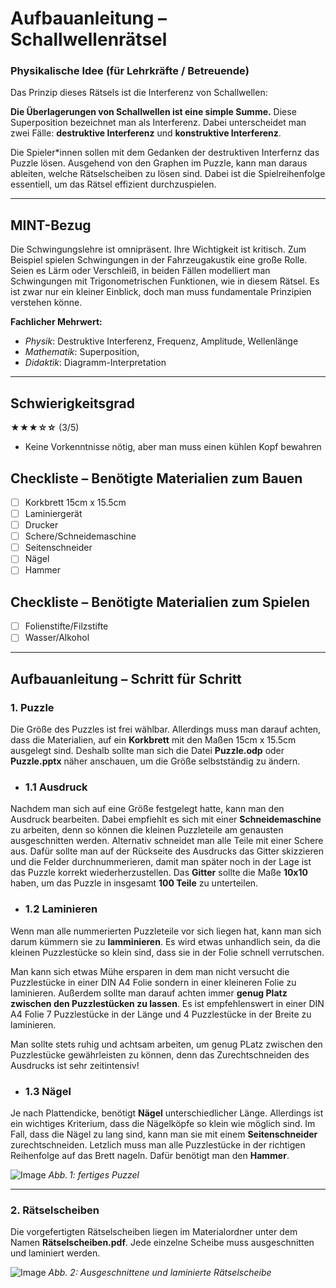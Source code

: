 # Aufbauanleitung – Schallwellenrätsel

### Physikalische Idee (für Lehrkräfte / Betreuende)


Das Prinzip dieses Rätsels ist die Interferenz von Schallwellen:

 **Die Überlagerungen von Schallwellen ist eine simple Summe.** Diese Superposition bezeichnet man als Interferenz. Dabei unterscheidet man zwei Fälle: **destruktive Interferenz** und **konstruktive Interferenz**.


Die Spieler*innen sollen mit dem Gedanken der destruktiven Interfernz das Puzzle lösen. Ausgehend von den Graphen im Puzzle, kann man daraus ableiten, welche Rätselscheiben zu lösen sind. Dabei ist die Spielreihenfolge essentiell, um das Rätsel effizient durchzuspielen. 

---

## MINT-Bezug
Die Schwingungslehre ist omnipräsent. Ihre Wichtigkeit ist kritisch. Zum Beispiel spielen Schwingungen in der Fahrzeugakustik eine große Rolle. Seien es Lärm oder Verschleiß, in beiden Fällen modelliert man Schwingungen mit Trigonometrischen Funktionen, wie in diesem Rätsel. Es ist zwar nur ein kleiner Einblick, doch man muss fundamentale Prinzipien verstehen könne.

**Fachlicher Mehrwert:**

-  *Physik*: Destruktive Interferenz, Frequenz, Amplitude, Wellenlänge  
-  *Mathematik*: Superposition,   
-  *Didaktik*: Diagramm-Interpretation

---
##  Schwierigkeitsgrad

**★★★☆☆** (3/5)

- Keine Vorkenntnisse nötig, aber man muss einen kühlen Kopf bewahren  

## Checkliste – Benötigte Materialien zum Bauen
- [ ] Korkbrett 15cm x 15.5cm   
- [ ] Laminiergerät  
- [ ] Drucker 
- [ ] Schere/Schneidemaschine
- [ ] Seitenschneider
- [ ] Nägel
- [ ] Hammer
## Checkliste – Benötigte Materialien zum Spielen
- [ ] Folienstifte/Filzstifte
- [ ] Wasser/Alkohol 

---

## Aufbauanleitung – Schritt für Schritt

### 1. Puzzle

Die Größe des Puzzles ist frei wählbar. Allerdings muss man darauf achten, dass die Materialien, auf ein **Korkbrett** mit den Maßen 15cm x 15.5cm ausgelegt sind. 
Deshalb sollte man sich die Datei **Puzzle.odp** oder **Puzzle.pptx** näher anschauen, um die Größe selbstständig zu ändern. 

 -  ### 1.1 Ausdruck
Nachdem man sich auf eine Größe festgelegt hatte, kann man den Ausdruck bearbeiten. Dabei empfiehlt es sich mit einer **Schneidemaschine** zu arbeiten, denn so können die kleinen Puzzleteile am genausten ausgeschnitten werden. Alternativ schneidet man alle Teile mit einer Schere aus. Dafür sollte man auf der Rückseite des Ausdrucks das Gitter skizzieren und die Felder durchnummerieren, damit man später noch in der Lage ist das Puzzle korrekt wiederherzustellen. Das **Gitter** sollte die Maße **10x10** haben, um das Puzzle in insgesamt **100 Teile** zu unterteilen.  

  -  ### 1.2 Laminieren
Wenn man alle nummerierten Puzzleteile vor sich liegen hat, kann man sich darum kümmern sie zu **lamminieren**. Es wird etwas unhandlich sein, da die kleinen Puzzlestücke so klein sind, dass sie in der Folie schnell verrutschen. 

Man kann sich etwas Mühe ersparen in dem man nicht versucht die Puzzlestücke in einer DIN A4 Folie sondern in einer kleineren Folie zu laminieren. Außerdem sollte man darauf achten immer **genug Platz zwischen den Puzzlestücken zu lassen**. Es ist empfehlenswert in einer DIN A4 Folie 7 Puzzlestücke in der Länge und 4 Puzzlestücke in der Breite zu laminieren. 

Man sollte stets ruhig und achtsam arbeiten, um genug PLatz zwischen den Puzzlestücke gewährleisten zu können, denn das Zurechtschneiden des Ausdrucks ist sehr zeitintensiv! 

-  ### 1.3 Nägel
Je nach Plattendicke, benötigt **Nägel** unterschiedlicher Länge. Allerdings ist ein wichtiges Kriterium, dass die Nägelköpfe so klein wie möglich sind. Im Fall, dass die Nägel zu lang sind, kann man sie mit einem **Seitenschneider** zurechtschneiden. Letzlich muss man alle Puzzlestücke in der richtigen Reihenfolge auf das Brett nageln. Dafür benötigt man den **Hammer**.

![Image](https://github.com/user-attachments/assets/f2697c8c-3fbb-4b27-a565-8d1e4211bb18)
*Abb. 1: fertiges Puzzel*

---

### 2. Rätselscheiben
Die vorgefertigten Rätselscheiben liegen im Materialordner unter dem Namen **Rätselscheiben.pdf**. Jede einzelne Scheibe muss ausgeschnitten und laminiert werden.

![Image](https://github.com/user-attachments/assets/954c552a-27de-48ca-805e-ebaae7dea114)
*Abb. 2: Ausgeschnittene und laminierte Rätselscheibe*



